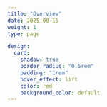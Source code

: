 ```yaml
---
title: "Overview"
date: 2025-08-15
weight: 1
type: page

design:
  card:
    shadow: true
    border_radius: "0.5rem"
    padding: "1rem"
    hover_effect: lift
    color: red
    background_color: default
---
```


